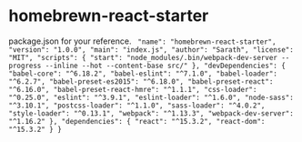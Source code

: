 # homebrewn-react-starter

package.json for your reference.
`
  "name": "homebrewn-react-starter",
  "version": "1.0.0",
  "main": "index.js",
  "author": "Sarath",
  "license": "MIT",
  "scripts": {
    "start": "node_modules/.bin/webpack-dev-server --progress --inline --hot --content-base src/"
  },
  "devDependencies": {
    "babel-core": "^6.18.2",
    "babel-eslint": "^7.1.0",
    "babel-loader": "^6.2.7",
    "babel-preset-es2015": "^6.18.0",
    "babel-preset-react": "^6.16.0",
    "babel-preset-react-hmre": "^1.1.1",
    "css-loader": "^0.25.0",
    "eslint": "^3.9.1",
    "eslint-loader": "^1.6.0",
    "node-sass": "^3.10.1",
    "postcss-loader": "^1.1.0",
    "sass-loader": "^4.0.2",
    "style-loader": "^0.13.1",
    "webpack": "^1.13.3",
    "webpack-dev-server": "^1.16.2"
  },
  "dependencies": {
    "react": "^15.3.2",
    "react-dom": "^15.3.2"
  }
}`

